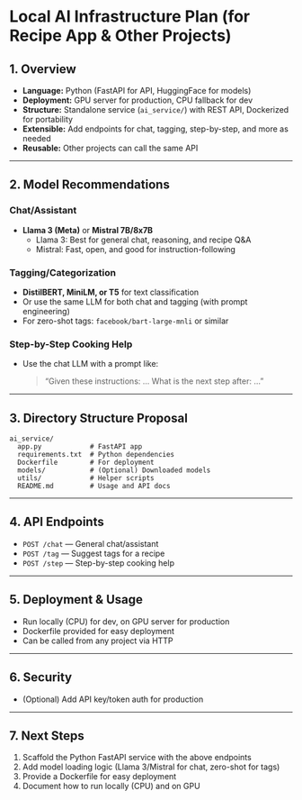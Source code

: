 # Local AI Infrastructure Plan (for Recipe App & Other Projects)

## 1. Overview

- **Language:** Python (FastAPI for API, HuggingFace for models)
- **Deployment:** GPU server for production, CPU fallback for dev
- **Structure:** Standalone service (`ai_service/`) with REST API, Dockerized for portability
- **Extensible:** Add endpoints for chat, tagging, step-by-step, and more as needed
- **Reusable:** Other projects can call the same API

---

## 2. Model Recommendations

### Chat/Assistant

- **Llama 3 (Meta)** or **Mistral 7B/8x7B**
  - Llama 3: Best for general chat, reasoning, and recipe Q&A
  - Mistral: Fast, open, and good for instruction-following

### Tagging/Categorization

- **DistilBERT, MiniLM, or T5** for text classification
- Or use the same LLM for both chat and tagging (with prompt engineering)
- For zero-shot tags: `facebook/bart-large-mnli` or similar

### Step-by-Step Cooking Help

- Use the chat LLM with a prompt like:
  > “Given these instructions: ... What is the next step after: ...”

---

## 3. Directory Structure Proposal

```text
ai_service/
  app.py            # FastAPI app
  requirements.txt  # Python dependencies
  Dockerfile        # For deployment
  models/           # (Optional) Downloaded models
  utils/            # Helper scripts
  README.md         # Usage and API docs
```

---

## 4. API Endpoints

- `POST /chat` — General chat/assistant
- `POST /tag` — Suggest tags for a recipe
- `POST /step` — Step-by-step cooking help

---

## 5. Deployment & Usage

- Run locally (CPU) for dev, on GPU server for production
- Dockerfile provided for easy deployment
- Can be called from any project via HTTP

---

## 6. Security

- (Optional) Add API key/token auth for production

---

## 7. Next Steps

1. Scaffold the Python FastAPI service with the above endpoints
2. Add model loading logic (Llama 3/Mistral for chat, zero-shot for tags)
3. Provide a Dockerfile for easy deployment
4. Document how to run locally (CPU) and on GPU
